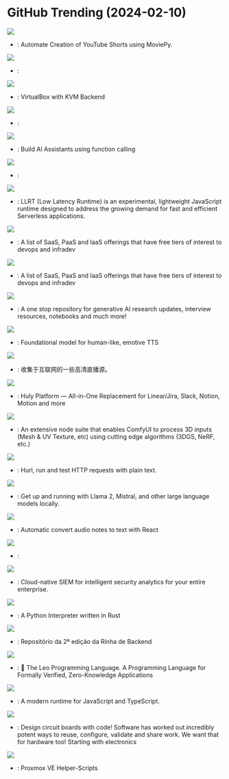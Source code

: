 # GitHub Trending (2024-02-10)

![](https://img.shields.io/badge/Python-New%201-green?style=flat-square&logo=appveyor)
- [](https://github.comundefined): Automate Creation of YouTube Shorts using MoviePy.

![](https://img.shields.io/badge/Python-New%20486-green?style=flat-square&logo=appveyor)
- [](https://github.comundefined): 

![](https://img.shields.io/badge/C-New%2086-green?style=flat-square&logo=appveyor)
- [](https://github.comundefined): VirtualBox with KVM Backend

![](https://img.shields.io/badge/Python-New%20348-green?style=flat-square&logo=appveyor)
- [](https://github.comundefined): 

![](https://img.shields.io/badge/Python-New%20199-green?style=flat-square&logo=appveyor)
- [](https://github.comundefined): Build AI Assistants using function calling

![](https://img.shields.io/badge/Solidity-New%2095-green?style=flat-square&logo=appveyor)
- [](https://github.comundefined): 

![](https://img.shields.io/badge/JavaScript-New%20874-green?style=flat-square&logo=appveyor)
- [](https://github.comundefined): LLRT (Low Latency Runtime) is an experimental, lightweight JavaScript runtime designed to address the growing demand for fast and efficient Serverless applications.

![](https://img.shields.io/badge/none-New%20213-green?style=flat-square&logo=appveyor)
- [](https://github.comundefined): A list of SaaS, PaaS and IaaS offerings that have free tiers of interest to devops and infradev

![](https://img.shields.io/badge/HTML-New%20310-green?style=flat-square&logo=appveyor)
- [](https://github.comundefined): A list of SaaS, PaaS and IaaS offerings that have free tiers of interest to devops and infradev

![](https://img.shields.io/badge/none-New%2026-green?style=flat-square&logo=appveyor)
- [](https://github.comundefined): A one stop repository for generative AI research updates, interview resources, notebooks and much more!

![](https://img.shields.io/badge/Python-New%20341-green?style=flat-square&logo=appveyor)
- [](https://github.comundefined): Foundational model for human-like, emotive TTS

![](https://img.shields.io/badge/none-New%2092-green?style=flat-square&logo=appveyor)
- [](https://github.comundefined): 收集于互联网的一些高清直播源。

![](https://img.shields.io/badge/Svelte-New%20115-green?style=flat-square&logo=appveyor)
- [](https://github.comundefined): Huly Platform — All-in-One Replacement for Linear/Jira, Slack, Notion, Motion and more

![](https://img.shields.io/badge/Python-New%2052-green?style=flat-square&logo=appveyor)
- [](https://github.comundefined): An extensive node suite that enables ComfyUI to process 3D inputs (Mesh & UV Texture, etc) using cutting edge algorithms (3DGS, NeRF, etc.)

![](https://img.shields.io/badge/Rust-New%2030-green?style=flat-square&logo=appveyor)
- [](https://github.comundefined): Hurl, run and test HTTP requests with plain text.

![](https://img.shields.io/badge/Go-New%20216-green?style=flat-square&logo=appveyor)
- [](https://github.comundefined): Get up and running with Llama 2, Mistral, and other large language models locally.

![](https://img.shields.io/badge/TypeScript-New%20128-green?style=flat-square&logo=appveyor)
- [](https://github.comundefined): Automatic convert audio notes to text with React

![](https://img.shields.io/badge/Solidity-New%204-green?style=flat-square&logo=appveyor)
- [](https://github.comundefined): 

![](https://img.shields.io/badge/Jupyter%20Notebook-New%2055-green?style=flat-square&logo=appveyor)
- [](https://github.comundefined): Cloud-native SIEM for intelligent security analytics for your entire enterprise.

![](https://img.shields.io/badge/Rust-New%20219-green?style=flat-square&logo=appveyor)
- [](https://github.comundefined): A Python Interpreter written in Rust

![](https://img.shields.io/badge/PLpgSQL-New%20129-green?style=flat-square&logo=appveyor)
- [](https://github.comundefined): Repositório da 2ª edição da Rinha de Backend

![](https://img.shields.io/badge/Rust-New%200-green?style=flat-square&logo=appveyor)
- [](https://github.comundefined): 🦁 The Leo Programming Language. A Programming Language for Formally Verified, Zero-Knowledge Applications

![](https://img.shields.io/badge/Rust-New%2026-green?style=flat-square&logo=appveyor)
- [](https://github.comundefined): A modern runtime for JavaScript and TypeScript.

![](https://img.shields.io/badge/Python-New%20208-green?style=flat-square&logo=appveyor)
- [](https://github.comundefined): Design circuit boards with code! Software has worked out incredibly potent ways to reuse, configure, validate and share work. We want that for hardware too! Starting with electronics

![](https://img.shields.io/badge/Shell-New%2030-green?style=flat-square&logo=appveyor)
- [](https://github.comundefined): Proxmox VE Helper-Scripts

